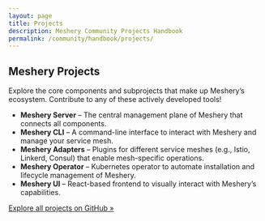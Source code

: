 ```yaml
---
layout: page
title: Projects
description: Meshery Community Projects Handbook
permalink: /community/handbook/projects/
---
```


## Meshery Projects

Explore the core components and subprojects that make up Meshery’s ecosystem. Contribute to any of these actively developed tools!

- **Meshery Server** – The central management plane of Meshery that connects all components.
- **Meshery CLI** – A command-line interface to interact with Meshery and manage your service mesh.
- **Meshery Adapters** – Plugins for different service meshes (e.g., Istio, Linkerd, Consul) that enable mesh-specific operations.
- **Meshery Operator** – Kubernetes operator to automate installation and lifecycle management of Meshery.
- **Meshery UI** – React-based frontend to visually interact with Meshery’s capabilities.

[Explore all projects on GitHub »](https://github.com/meshery)
